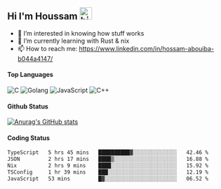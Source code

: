 ## Hi I'm Houssam <img src="https://user-images.githubusercontent.com/1303154/88677602-1635ba80-d120-11ea-84d8-d263ba5fc3c0.gif" width="28px" alt="hi">

- 👀 I’m interested in knowing how stuff works
- 🔭 I’m currently learning with Rust & nix
- 📫 How to reach me: https://www.linkedin.com/in/hossam-abouiba-b044a4147/

#### Top Languages

![C](https://img.shields.io/badge/c-%2300599C.svg?style=for-the-badge&logo=c&logoColor=white)
![Golang](https://img.shields.io/badge/go-blue?style=for-the-badge&logo=Goland)
![JavaScript](https://img.shields.io/badge/javascript-%23323330.svg?style=for-the-badge&logo=javascript&logoColor=%23F7DF1E)
![C++](https://img.shields.io/badge/C%2B%2B-blue?style=for-the-badge&logo=C%2B%2B)


#### Github Status
[![Anurag's GitHub stats](https://github-readme-stats.vercel.app/api?username=0xhoussam&theme=tokyonight)](https://github.com/anuraghazra/github-readme-stats)

#### Coding Status
<!--START_SECTION:waka-->

```txt
TypeScript   5 hrs 45 mins   ██████████▓░░░░░░░░░░░░░░   42.46 %
JSON         2 hrs 17 mins   ████▒░░░░░░░░░░░░░░░░░░░░   16.88 %
Nix          2 hrs 9 mins    ████░░░░░░░░░░░░░░░░░░░░░   15.92 %
TSConfig     1 hr 39 mins    ███░░░░░░░░░░░░░░░░░░░░░░   12.19 %
JavaScript   53 mins         █▓░░░░░░░░░░░░░░░░░░░░░░░   06.52 %
```

<!--END_SECTION:waka-->
